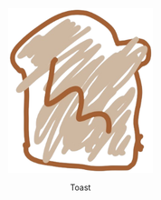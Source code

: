 <br />

<div align="center">
  
<img src="https://raw.githubusercontent.com/The-Toast/.github/main/assets/logo.png" width="256" />
<p>Toast</p>

</div>

<br />
